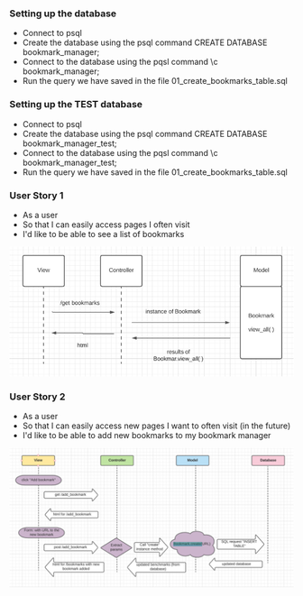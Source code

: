 ### Setting up the database  
- Connect to psql
- Create the database using the psql command CREATE DATABASE bookmark_manager;
- Connect to the database using the pqsl command \c bookmark_manager;
- Run the query we have saved in the file 01_create_bookmarks_table.sql

### Setting up the TEST database  
- Connect to psql
- Create the database using the psql command CREATE DATABASE bookmark_manager_test;
- Connect to the database using the pqsl command \c bookmark_manager_test;
- Run the query we have saved in the file 01_create_bookmarks_table.sql

### User Story 1

- As a user
- So that I can easily access pages I often visit 
- I'd like to be able to see a list of bookmarks 

![Screenshot](DM_UserStory1.png)

### User Story 2
- As a user
- So that I can easily access new pages I want to often visit (in the future)
- I'd like to be able to add new bookmarks to my bookmark manager 

![Screenshot](DM_UserStory2.png)